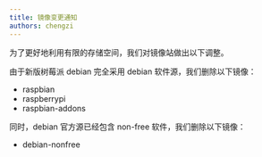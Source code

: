 ```yaml
---
title: 镜像变更通知
authors: chengzi
---
```


为了更好地利用有限的存储空间，我们对镜像站做出以下调整。

由于新版树莓派 debian 完全采用 debian 软件源，我们删除以下镜像：

- raspbian
- raspberrypi
- raspbian-addons

同时，debian 官方源已经包含 non-free 软件，我们删除以下镜像：

- debian-nonfree
